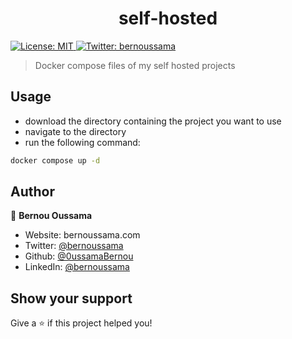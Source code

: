 <h1 align="center">self-hosted</h1>
<p>
  <a href="#" target="_blank">
    <img alt="License: MIT" src="https://img.shields.io/badge/License-MIT-yellow.svg" />
  </a>
  <a href="https://twitter.com/bernoussama" target="_blank">
    <img alt="Twitter: bernoussama" src="https://img.shields.io/twitter/follow/bernoussama.svg?style=social" />
  </a>
</p>

> Docker compose files of my self hosted projects

## Usage

- download the directory containing the project you want to use
- navigate to the directory
- run the following command:

```sh
docker compose up -d
```

## Author

👤 **Bernou Oussama**

- Website: bernoussama.com
- Twitter: [@bernoussama](https://twitter.com/bernoussama)
- Github: [@0ussamaBernou](https://github.com/0ussamaBernou)
- LinkedIn: [@bernoussama](https://linkedin.com/in/bernoussama)

## Show your support

Give a ⭐️ if this project helped you!
